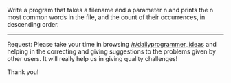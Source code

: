 

Write a program that takes a filename and a parameter n and prints the n most common words in the file, and the count of their occurrences, in descending order.

* * *

Request: Please take your time in browsing [/r/dailyprogrammer\_ideas](/r/dailyprogrammer_ideas) and helping in the correcting and giving suggestions to the problems given by other users. It will really help us in giving quality challenges!

Thank you!

